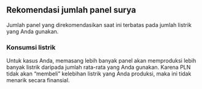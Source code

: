 ## Rekomendasi jumlah panel surya

Jumlah panel yang direkomendasikan saat ini terbatas pada jumlah listrik yang Anda gunakan.
### Konsumsi listrik

Untuk kasus Anda, memasang lebih banyak panel akan memproduksi lebih banyak listrik daripada jumlah rata-rata 
yang Anda gunakan. Karena PLN tidak akan “membeli” kelebihan listrik yang Anda produksi, maka ini tidak menarik 
secara finansial.
